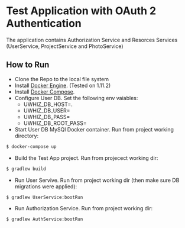 # Test Application with OAuth 2 Authentication

The application contains Authorization Service and Resorces Services (UserService, ProjectService and PhotoService)

## How to Run
* Clone the Repo to the local file system 
* Install [Docker Engine](https://docs.docker.com/engine/installation/). (Tested on 1.11.2)
* Install [Docker Compose](https://docs.docker.com/compose/install/).
* Configure User DB. Set the following env vaiables:
  * UWHIZ_DB_HOST=<docker engine ip>. 
  * UWHIZ_DB_USER=<User DB username>
  * UWHIZ_DB_PASS=<User DB user password>
  * UWHIZ_DB_ROOT_PASS=<User DB root passowrd>
* Start User DB MySQl Docker container. Run from project working directory:
```bash
$ docker-compose up
```  
* Build the Test App project. Run from projecect working dir:
```bash
$ gradlew build
```
* Run User Servive. Run from project working dir (then make sure DB migrations were applied):
```bash
$ gradlew UserService:bootRun
```
* Run Authorization Service. Run from project working dir:
```bash
$ gradlew AuthService:bootRun
```

